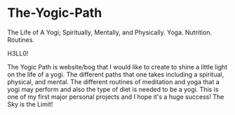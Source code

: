 # The-Yogic-Path
The Life of A Yogi; Spiritually, Mentally, and Physically.  Yoga.  Nutrition.  Routines.


H3LL0!

The Yogic Path is website/bog that I would like to create to shine a little light on the life of a yogi.  The different paths that one takes including a spiritual, physical, and mental.  The different routines of meditation and yoga that a yogi may perform and also the type of diet is needed to be a yogi.  This is one of my first major personal projects and I hope it's a huge success! The Sky is the Limit!

